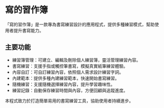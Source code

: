 # 寫的習作簿

「寫的習作簿」是一款專為書寫練習設計的應用程式，提供多種練習模式，幫助使用者提升書寫能力。

## 主要功能

- 練習簿管理：可建立、編輯及刪除個人練習簿，靈活管理練習內容。
- 書寫練習：支援手指或觸控筆書寫，模擬真實紙筆練習體驗。
- 內容自訂：可自訂練習內容，依照個人需求設計練習字詞。
- 內建範本：提供多種內建練習範本，快速開始書寫練習。
- 隨機練習：支援隨機選擇練習內容，提升學習趣味性。
- 練習記錄：自動保存練習時間與內容，方便回顧與追蹤進度。

本程式致力於打造簡單易用的書寫練習工具，協助使用者持續進步。
